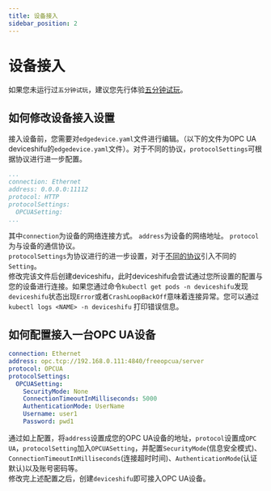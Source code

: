 ```yaml
---
title: 设备接入
sidebar_position: 2
---
```


# 设备接入
如果您未运行过`五分钟试玩`，建议您先行体验[五分钟试玩](quickstart/quickstart.md)。
## 如何修改设备接入设置
接入设备前，您需要对`edgedevice.yaml`文件进行编辑。（以下的文件为OPC UA deviceshifu的`edgedevice.yaml`文件）。对于不同的协议，`protocolSettings`可根据协议进行进一步配置。
```yaml  
...
connection: Ethernet  
address: 0.0.0.0:11112
protocol: HTTP 
protocolSettings:  
  OPCUASetting:  
...
```
其中`connection`为设备的网络连接方式。
`address`为设备的网络地址。
`protocol`为与设备的通信协议。  
`protocolSettings`为协议进行的进一步设置，对于[不同的协议](protocol-driver-compatibility/protocols.md)引入不同的`Setting`。  
修改完该文件后创建deviceshifu，此时deviceshifu会尝试通过您所设置的配置与您的设备进行连接。如果您通过命令`kubectl get pods -n deviceshifu`发现`deviceshifu`状态出现`Error`或者`CrashLoopBackOff`意味着连接异常。您可以通过`kubectl logs <NAME> -n deviceshifu` 打印错误信息。
## 如何配置接入一台OPC UA设备
```yaml
connection: Ethernet  
address: opc.tcp://192.168.0.111:4840/freeopcua/server 
protocol: OPCUA  
protocolSettings:  
  OPCUASetting:  
    SecurityMode: None  
    ConnectionTimeoutInMilliseconds: 5000  
    AuthenticationMode: UserName  
    Username: user1  
    Password: pwd1
```
通过如上配置，将`address`设置成您的OPC UA设备的地址，`protocol`设置成`OPC UA`，`protocolSetting`加入`OPCUASetting`，并配置`SecurityMode`(信息安全模式)、`ConnectionTimeoutInMilliseconds`(连接超时时间)、`AuthenticationMode`(认证默认)以及账号密码等。  
修改完上述配置之后，创建`deviceshifu`即可接入OPC UA设备。
